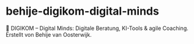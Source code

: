 # behije-digikom-digital-minds
🚀 DIGIKOM – Digital Minds: Digitale Beratung, KI-Tools &amp; agile Coaching. Erstellt von Behije van Oosterwijk.
